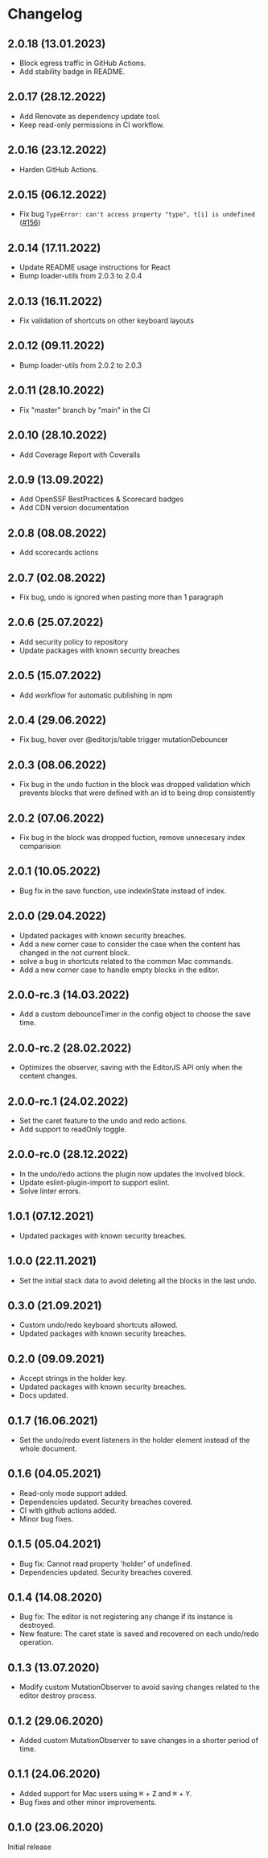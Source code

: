 # Changelog

## 2.0.18 (13.01.2023)

- Block egress traffic in GitHub Actions.
- Add stability badge in README.

## 2.0.17 (28.12.2022)

- Add Renovate as dependency update tool.
- Keep read-only permissions in CI workflow.

## 2.0.16 (23.12.2022)

- Harden GitHub Actions.

## 2.0.15 (06.12.2022)

- Fix bug `TypeError: can't access property "type", t[i] is undefined` ([#156](https://github.com/kommitters/editorjs-undo/issues/156))

## 2.0.14 (17.11.2022)

- Update README usage instructions for React
- Bump loader-utils from 2.0.3 to 2.0.4

## 2.0.13 (16.11.2022)

- Fix validation of shortcuts on other keyboard layouts

## 2.0.12 (09.11.2022)

- Bump loader-utils from 2.0.2 to 2.0.3

## 2.0.11 (28.10.2022)

- Fix "master" branch by "main" in the CI

## 2.0.10 (28.10.2022)

- Add Coverage Report with Coveralls

## 2.0.9 (13.09.2022)

- Add OpenSSF BestPractices & Scorecard badges
- Add CDN version documentation

## 2.0.8 (08.08.2022)

- Add scorecards actions

## 2.0.7 (02.08.2022)

- Fix bug, undo is ignored when pasting more than 1 paragraph

## 2.0.6 (25.07.2022)

- Add security policy to repository
- Update packages with known security breaches

## 2.0.5 (15.07.2022)

- Add workflow for automatic publishing in npm

## 2.0.4 (29.06.2022)

- Fix bug, hover over @editorjs/table trigger mutationDebouncer

## 2.0.3 (08.06.2022)

- Fix bug in the undo fuction in the block was dropped validation which prevents blocks that were defined with an id to being drop consistently

## 2.0.2 (07.06.2022)

- Fix bug in the block was dropped fuction, remove unnecesary index comparision

## 2.0.1 (10.05.2022)

- Bug fix in the save function, use indexInState instead of index.

## 2.0.0 (29.04.2022)

- Updated packages with known security breaches.
- Add a new corner case to consider the case when the content has changed in the not current block.
- solve a bug in shortcuts related to the common Mac commands.
- Add a new corner case to handle empty blocks in the editor.

## 2.0.0-rc.3 (14.03.2022)

- Add a custom debounceTimer in the config object to choose the save time.

## 2.0.0-rc.2 (28.02.2022)

- Optimizes the observer, saving with the EditorJS API only when the content changes.

## 2.0.0-rc.1 (24.02.2022)

- Set the caret feature to the undo and redo actions.
- Add support to readOnly toggle.

## 2.0.0-rc.0 (28.12.2022)

- In the undo/redo actions the plugin now updates the involved block.
- Update eslint-plugin-import to support eslint.
- Solve linter errors.

## 1.0.1 (07.12.2021)

- Updated packages with known security breaches.

## 1.0.0 (22.11.2021)

- Set the initial stack data to avoid deleting all the blocks in the last undo.

## 0.3.0 (21.09.2021)

- Custom undo/redo keyboard shortcuts allowed.
- Updated packages with known security breaches.

## 0.2.0 (09.09.2021)

- Accept strings in the holder key.
- Updated packages with known security breaches.
- Docs updated.

## 0.1.7 (16.06.2021)

- Set the undo/redo event listeners in the holder element instead of the whole document.

## 0.1.6 (04.05.2021)

- Read-only mode support added.
- Dependencies updated. Security breaches covered.
- CI with github actions added.
- Minor bug fixes.

## 0.1.5 (05.04.2021)

- Bug fix: Cannot read property 'holder' of undefined.
- Dependencies updated. Security breaches covered.

## 0.1.4 (14.08.2020)

- Bug fix: The editor is not registering any change if its instance is destroyed.
- New feature: The caret state is saved and recovered on each undo/redo operation.

## 0.1.3 (13.07.2020)

- Modify custom MutationObserver to avoid saving changes related to the editor destroy process.

## 0.1.2 (29.06.2020)

- Added custom MutationObserver to save changes in a shorter period of time.

## 0.1.1 (24.06.2020)

- Added support for Mac users using <kbd>⌘</kbd> + <kbd>Z</kbd> and <kbd>⌘</kbd> + <kbd>Y</kbd>.
- Bug fixes and other minor improvements.

## 0.1.0 (23.06.2020)

Initial release
